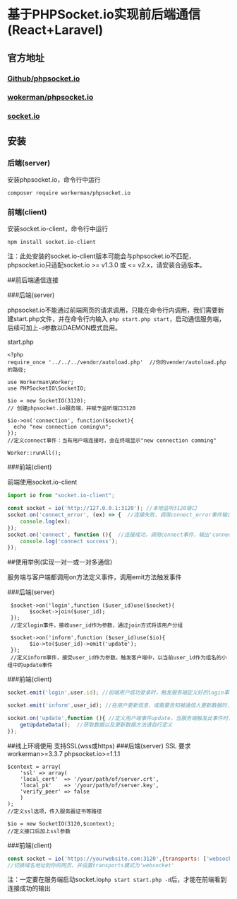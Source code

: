 # 基于PHPSocket.io实现前后端通信(React+Laravel)

## 官方地址
### [Github/phpsocket.io](https://github.com/walkor/phpsocket.io)
### [wokerman/phpsocket.io](https://www.workerman.net/phpsocket_io)
### [socket.io](https://socket.io/)

## 安装

### 后端(server)
安装phpsocket.io，命令行中运行 

`composer require workerman/phpsocket.io`
### 前端(client)
安装socket.io-client，命令行中运行  

`npm install socket.io-client`  

注：此处安装的socket.io-client版本可能会与phpsocket.io不匹配，
phpsocket.io只适配socket.io >= v1.3.0 或 <= v2.x，请安装合适版本。

##前后端通信连接

###后端(server)

phpsocket.io不能通过前端网页的请求调用，只能在命令行内调用，我们需要新建start.php文件，并在命令行内输入
`php start.php start`，启动通信服务端，后续可加上`-d`参数以DAEMON模式启用。

start.php  
```
<?php
require_once '../../../vendor/autoload.php'  //你的vender/autoload.php的路径;

use Workerman\Worker;
use PHPSocketIO\SocketIO;

$io = new SocketIO(3120);  
// 创建phpsocket.io服务端，并赋予监听端口3120

$io->on('connection', function($socket){  
  echo "new connection coming\n";
});
//定义connect事件：当有用户端连接时，会在终端显示"new connection comming"

Worker::runAll();
```
###前端(client)

前端使用socket.io-client
```javascript
import io from "socket.io-client";

const socket = io('http://127.0.0.1:3120'); //本地监听3120端口
socket.on('connect_error', (ex) => {  //连接失败，调用connect_error事件输出错误信息
    console.log(ex);
});
socket.on('connect', function (){  //连接成功，调用connect事件，输出'connect success'
    console.log('connect success');
});
```
##使用举例(实现一对一或一对多通信)

服务端与客户端都调用on方法定义事件，调用emit方法触发事件

###后端(server)
```
 $socket->on('login',function ($user_id)use($socket){ 
       $socket->join($user_id);
 });
 //定义login事件，接收user_id作为参数，通过join方式将该用户分组
 
 $socket->on('inform',function ($user_id)use($io){
       $io->to($user_id)->emit('update');
 });
 //定义inform事件，接受user_id作为参数，触发客户端中，以当前user_id作为组名的小组中的update事件
```
###前端(client)
```javascript
socket.emit('login',user.id); //前端用户成功登录时，触发服务端定义好的login事件，从而完成分组

socket.emit('inform',user_id); //在用户更新信息，或需要告知被通信人更新数据时，触发服务端inform事件

socket.on('update',function (){ //定义用户端事件update，当服务端触发此事件时，前端重新获取数据，更新页面
    getUpdateData();  //获取数据以及更新数据方法请自行定义
});
```

##线上环境使用
支持SSL(wss或https)
###后端(server)
SSL 要求workerman>=3.3.7 phpsocket.io>=1.1.1
```
$context = array(
    'ssl' => array(
    'local_cert'  => '/your/path/of/server.crt',
    'local_pk'    => '/your/path/of/server.key',
    'verify_peer' => false
    )
);
//定义ssl选项，传入服务器证书等路径

$io = new SocketIO(3120,$context);
//定义接口后加上ssl参数
```

###前端(client)
```javascript
const socket = io('https://yourwebsite.com:3120',{transports: ['websocket']});
//切换域名地址到你的网页，并设置transports模式为'websocket'
```

注：一定要在服务端启动socket.io`php start start.php -d`后，才能在前端看到连接成功的输出